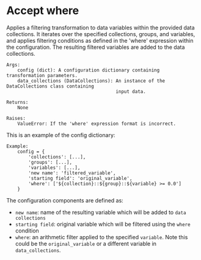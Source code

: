# Accept where
 Applies a filtering transformation to data variables within the provided data collections. 
 It iterates over the specified collections, groups, and variables, and applies filtering 
 conditions as defined in the 'where' expression within the configuration.  The resulting 
 filtered variables are added to the data collections.

    Args:
        config (dict): A configuration dictionary containing transformation parameters.
        data_collections (DataCollections): An instance of the DataCollections class containing
                                            input data.

    Returns:
        None

    Raises:
        ValueError: If the 'where' expression format is incorrect.

This is an example of the config dictionary:

    Example:
        config = {
            'collections': [...],
            'groups': [...],
            'variables': [...],
            'new name': 'filtered_variable',
            'starting field': 'original_variable',
            'where': ['${collection}::${group}::${variable} >= 0.0']
        }
        
The configuration components are defined as:
  - `new name`: name of the resulting variable which will be added to `data collections`
  - `starting field`: original variable which will be filtered using the `where` condition
  - `where`: an arithmetic filter applied to the specified `variable`.  Note this could be the `original_variable` or a different variable in `data_collections`.
